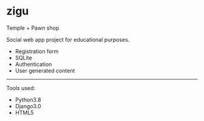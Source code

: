 # zigu
Temple + Pawn shop

Social web app project for educational purposes.

- Registration form
- SQLite
- Authentication
- User generated content

---

Tools used:
* Python3.8
* Django3.0
* HTML5
